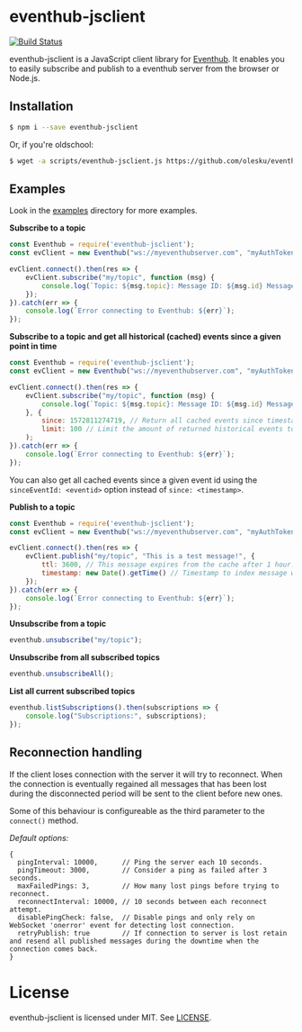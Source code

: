 # eventhub-jsclient
[![Build Status](https://travis-ci.com/olesku/eventhub-jsclient.svg?branch=master)](https://travis-ci.com/olesku/eventhub-jsclient)

eventhub-jsclient is a JavaScript client library for [Eventhub](https://github.com/olesku/eventhub).
It enables you to easily subscribe and publish to a eventhub server from the browser or Node.js.

## Installation

```bash
$ npm i --save eventhub-jsclient
```

Or, if you're oldschool:

```bash
$ wget -a scripts/eventhub-jsclient.js https://github.com/olesku/eventhub-jsclient/blob/master/dist/eventhub.umd.js
```

## Examples

Look in the [examples](https://github.com/olesku/eventhub-jsclient/tree/master/examples) directory for more examples.

**Subscribe to a topic**
```js
const Eventhub = require('eventhub-jsclient');
const evClient = new Eventhub("ws://myeventhubserver.com", "myAuthToken");

evClient.connect().then(res => {
	evClient.subscribe("my/topic", function (msg) {
		console.log(`Topic: ${msg.topic}: Message ID: ${msg.id} Message: ${msg.message}`);
	});
}).catch(err => {
	console.log(`Error connecting to Eventhub: ${err}`);
});
```

**Subscribe to a topic and get all historical (cached) events since a given point in time**
```js
const Eventhub = require('eventhub-jsclient');
const evClient = new Eventhub("ws://myeventhubserver.com", "myAuthToken");

evClient.connect().then(res => {
	evClient.subscribe("my/topic", function (msg) {
		console.log(`Topic: ${msg.topic}: Message ID: ${msg.id} Message: ${msg.message}`);
	}, {
		since: 1572811274719, // Return all cached events since timestamp specified in milliseconds.
		limit: 100 // Limit the amount of returned historical events to 100.
	);
}).catch(err => {
	console.log(`Error connecting to Eventhub: ${err}`);
});
```

You can also get all cached events since a given event id using the ```sinceEventId: <eventid>``` option instead of ```since: <timestamp>```.

**Publish to a topic**
```js
const Eventhub = require('eventhub-jsclient');
const evClient = new Eventhub("ws://myeventhubserver.com", "myAuthToken");

evClient.connect().then(res => {
	evClient.publish("my/topic", "This is a test message!", {
		ttl: 3600, // This message expires from the cache after 1 hour.
		timestamp: new Date().getTime() // Timestamp to index message with. If not set receipt time will be used.
	});
}).catch(err => {
	console.log(`Error connecting to Eventhub: ${err}`);
});
```

**Unsubscribe from a topic**
```js
eventhub.unsubscribe("my/topic");
```

**Unsubscribe from all subscribed topics**
```js
eventhub.unsubscribeAll();
```
**List all current subscribed topics**
```js
eventhub.listSubscriptions().then(subscriptions => {
	console.log("Subscriptions:", subscriptions);
});
```

## Reconnection handling
If the client loses connection with the server it will try to reconnect. When the connection is eventually regained all messages that has been lost during the disconnected period will be sent to the client before new ones.

Some of this behaviour is configureable as the third parameter to the ```connect()``` method.

*Default options:*
```
{
  pingInterval: 10000,      // Ping the server each 10 seconds.
  pingTimeout: 3000,        // Consider a ping as failed after 3 seconds.
  maxFailedPings: 3,        // How many lost pings before trying to reconnect.
  reconnectInterval: 10000, // 10 seconds between each reconnect attempt.
  disablePingCheck: false,  // Disable pings and only rely on WebSocket 'onerror' event for detecting lost connection.
  retryPublish: true		// If connection to server is lost retain and resend all published messages during the downtime when the connection comes back.
}
```

# License
eventhub-jsclient is licensed under MIT. See [LICENSE](https://github.com/olesku/eventhub-jsclient/blob/master/LICENSE).
